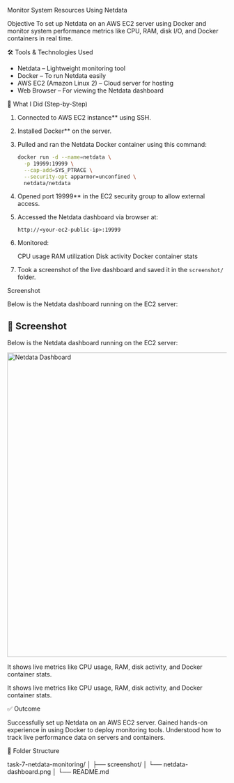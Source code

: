  Monitor System Resources Using Netdata

 Objective
To set up Netdata on an AWS EC2 server using Docker and monitor system performance metrics like CPU, RAM, disk I/O, and Docker containers in real time.



  🛠 Tools & Technologies Used
- Netdata  – Lightweight monitoring tool
-  Docker – To run Netdata easily
-  AWS EC2 (Amazon Linux 2)  – Cloud server for hosting
-  Web Browser  – For viewing the Netdata dashboard



 🚀 What I Did (Step-by-Step)

1.  Connected to AWS EC2 instance** using SSH.
2.  Installed Docker** on the server.
3. Pulled and ran the Netdata Docker container using this command:

   ```bash
   docker run -d --name=netdata \
     -p 19999:19999 \
     --cap-add=SYS_PTRACE \
     --security-opt apparmor=unconfined \
     netdata/netdata

4. Opened port 19999** in the EC2 security group to allow external access.

5. Accessed the Netdata dashboard via browser at:

   ```
   http://<your-ec2-public-ip>:19999
   ```

6. Monitored:

     CPU usage
     RAM utilization
     Disk activity
     Docker container stats

7. Took a screenshot of the live dashboard and saved it in the `screenshot/` folder.



 Screenshot

Below is the Netdata dashboard running on the EC2 server:

## 📸 Screenshot

Below is the Netdata dashboard running on the EC2 server:

<img src="./netdata-monitoring/screenshot/netdata-dashboard.png" alt="Netdata Dashboard" width="700"/>

It shows live metrics like CPU usage, RAM, disk activity, and Docker container stats.



It shows live metrics like CPU usage, RAM, disk activity, and Docker container stats.


 ✅ Outcome

 Successfully set up Netdata on an AWS EC2 server.
 Gained hands-on experience in using Docker to deploy monitoring tools.
 Understood how to track live performance data on servers and containers.



 📂 Folder Structure


task-7-netdata-monitoring/
│
├── screenshot/
│   └── netdata-dashboard.png
│
└── README.md 




